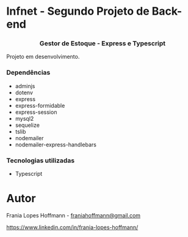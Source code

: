 # Infnet - Segundo Projeto de Back-end

<h3 align="center">Gestor de Estoque - Express e Typescript</h3>
Projeto em desenvolvimento.

</div>

### Dependências

- adminjs
- dotenv
- express
- express-formidable
- express-session
- mysql2
- sequelize
- tslib
- nodemailer
- nodemailer-express-handlebars

### Tecnologias utilizadas

- Typescript

# Autor

Frania Lopes Hoffmann - franiahoffmann@gmail.com

https://www.linkedin.com/in/frania-lopes-hoffmann/
